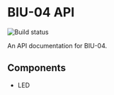 # BIU-04 API

![Build status](https://github.com/jsdoc/jsdoc/workflows/build/badge.svg)

An API documentation for BIU-04.

## Components
* LED
